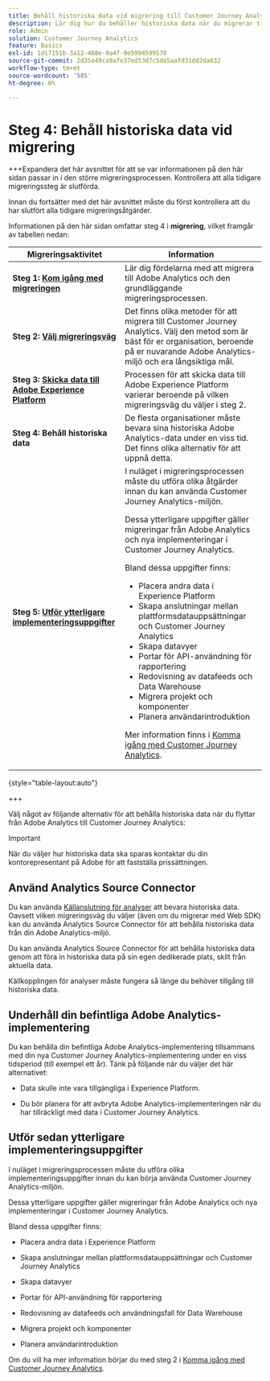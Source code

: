 ```yaml
---
title: Behåll historiska data vid migrering till Customer Journey Analytics
description: Lär dig hur du behåller historiska data när du migrerar till Customer Journey Analytics
role: Admin
solution: Customer Journey Analytics
feature: Basics
exl-id: 1d17151b-3a12-468e-9a4f-9e5994599570
source-git-commit: 2d35e49ca9afe37ed53d7c5da5aafd31dd2da632
workflow-type: tm+mt
source-wordcount: '585'
ht-degree: 0%

---
```


# Steg 4: Behåll historiska data vid migrering

+++Expandera det här avsnittet för att se var informationen på den här sidan passar in i den större migreringsprocessen. Kontrollera att alla tidigare migreringssteg är slutförda.

Innan du fortsätter med det här avsnittet måste du först kontrollera att du har slutfört alla tidigare migreringsåtgärder.

Informationen på den här sidan omfattar steg 4 i **migrering**, vilket framgår av tabellen nedan:

| Migreringsaktivitet | Information |
|---------|----------|
| **Steg 1: [Kom igång med migreringen](/help/getting-started/cja-migration/cja-migration-getstarted.md)** | Lär dig fördelarna med att migrera till Adobe Analytics och den grundläggande migreringsprocessen. |
| **Steg 2: [Välj migreringsväg](/help/getting-started/cja-migration/cja-migration-path.md)** | Det finns olika metoder för att migrera till Customer Journey Analytics. Välj den metod som är bäst för er organisation, beroende på er nuvarande Adobe Analytics-miljö och era långsiktiga mål. |
| **Steg 3: [Skicka data till Adobe Experience Platform](/help/getting-started/cja-migration/cja-migration-send-to-platform.md)** | Processen för att skicka data till Adobe Experience Platform varierar beroende på vilken migreringsväg du väljer i steg 2. |
| <span class="preview">**Steg 4: Behåll historiska data**</span> | <span class="preview">De flesta organisationer måste bevara sina historiska Adobe Analytics-data under en viss tid. Det finns olika alternativ för att uppnå detta.</span> |
| **Steg 5: [Utför ytterligare implementeringsuppgifter](/help/getting-started/cja-getting-started.md)** | I nuläget i migreringsprocessen måste du utföra olika åtgärder innan du kan använda Customer Journey Analytics-miljön.<p>Dessa ytterligare uppgifter gäller migreringar från Adobe Analytics och nya implementeringar i Customer Journey Analytics.</p><p>Bland dessa uppgifter finns:</p><ul><li>Placera andra data i Experience Platform</li><li>Skapa anslutningar mellan plattformsdatauppsättningar och Customer Journey Analytics</li><li>Skapa datavyer</li><li>Portar för API-användning för rapportering</li><li>Redovisning av datafeeds och Data Warehouse</li><li>Migrera projekt och komponenter</li><li>Planera användarintroduktion</li></ul> <p>Mer information finns i [Komma igång med Customer Journey Analytics](/help/getting-started/cja-getting-started.md). |

{style="table-layout:auto"}

+++

Välj något av följande alternativ för att behålla historiska data när du flyttar från Adobe Analytics till Customer Journey Analytics:

>[!IMPORTANT]
>
>När du väljer hur historiska data ska sparas kontaktar du din kontorepresentant på Adobe för att fastställa prissättningen.

## Använd Analytics Source Connector

Du kan använda [Källanslutning för analyser](/help/data-ingestion/analytics.md) att bevara historiska data. Oavsett vilken migreringsväg du väljer (även om du migrerar med Web SDK) kan du använda Analytics Source Connector för att behålla historiska data från din Adobe Analytics-miljö.

Du kan använda Analytics Source Connector för att behålla historiska data genom att föra in historiska data på sin egen dedikerade plats, skilt från aktuella data.

Källkopplingen för analyser måste fungera så länge du behöver tillgång till historiska data.

<!-- Another possibility in the future: Map historical data in a way that allows you to tie it to your new data.  Possible? Explain -->

## Underhåll din befintliga Adobe Analytics-implementering

Du kan behålla din befintliga Adobe Analytics-implementering tillsammans med din nya Customer Journey Analytics-implementering under en viss tidsperiod (till exempel ett år). Tänk på följande när du väljer det här alternativet:

* Data skulle inte vara tillgängliga i Experience Platform.

* Du bör planera för att avbryta Adobe Analytics-implementeringen när du har tillräckligt med data i Customer Journey Analytics.

## Utför sedan ytterligare implementeringsuppgifter

I nuläget i migreringsprocessen måste du utföra olika implementeringsuppgifter innan du kan börja använda Customer Journey Analytics-miljön.

Dessa ytterligare uppgifter gäller migreringar från Adobe Analytics och nya implementeringar i Customer Journey Analytics.

Bland dessa uppgifter finns:

* Placera andra data i Experience Platform

* Skapa anslutningar mellan plattformsdatauppsättningar och Customer Journey Analytics

* Skapa datavyer

* Portar för API-användning för rapportering

* Redovisning av datafeeds och användningsfall för Data Warehouse

* Migrera projekt och komponenter

* Planera användarintroduktion

Om du vill ha mer information börjar du med steg 2 i [Komma igång med Customer Journey Analytics](/help/getting-started/cja-getting-started.md).
